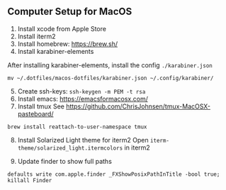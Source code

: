 ## Computer Setup for MacOS

1. Install xcode from Apple Store
2. Install iterm2
3. Install homebrew: https://brew.sh/
4. Install karabiner-elements

After installing karabiner-elements, install the config `./karabiner.json`
```
mv ~/.dotfiles/macos-dotfiles/karabiner.json ~/.config/karabiner/
```

5. Create ssh-keys: `ssh-keygen -m PEM -t rsa`
6. Install emacs: https://emacsformacosx.com/
7. Install tmux
See https://github.com/ChrisJohnsen/tmux-MacOSX-pasteboard/

```
brew install reattach-to-user-namespace tmux
```

8. Install Solarized Light theme for iterm2
Open `iterm-theme/solarized_light.itermcolors` in iterm2

9. Update finder to show full paths
```
defaults write com.apple.finder _FXShowPosixPathInTitle -bool true; killall Finder
```
